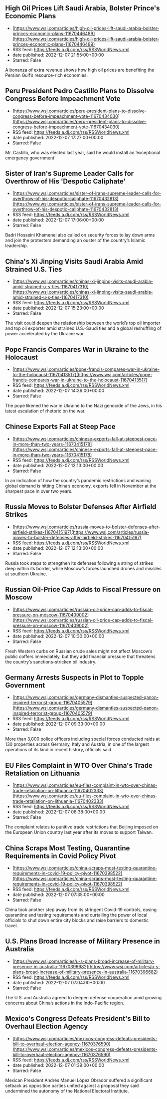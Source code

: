 ## High Oil Prices Lift Saudi Arabia, Bolster Prince's Economic Plans
 - [https://www.wsj.com/articles/high-oil-prices-lift-saudi-arabia-bolster-princes-economic-plans-11670446489](https://www.wsj.com/articles/high-oil-prices-lift-saudi-arabia-bolster-princes-economic-plans-11670446489)
 - RSS feed: https://feeds.a.dj.com/rss/RSSWorldNews.xml
 - date published: 2022-12-07 21:55:00+00:00
 - Starred: False

A bonanza of extra revenue shows how high oil prices are benefiting the Persian Gulf’s resource-rich economies.

## Peru President Pedro Castillo Plans to Dissolve Congress Before Impeachment Vote
 - [https://www.wsj.com/articles/peru-president-plans-to-dissolve-congress-before-impeachment-vote-11670434030](https://www.wsj.com/articles/peru-president-plans-to-dissolve-congress-before-impeachment-vote-11670434030)
 - RSS feed: https://feeds.a.dj.com/rss/RSSWorldNews.xml
 - date published: 2022-12-07 17:27:00+00:00
 - Starred: False

Mr. Castillo, who was elected last year, said he would install an ‘exceptional emergency government’

## Sister of Iran's Supreme Leader Calls for Overthrow of His 'Despotic Caliphate'
 - [https://www.wsj.com/articles/sister-of-irans-supreme-leader-calls-for-overthrow-of-his-despotic-caliphate-11670432813](https://www.wsj.com/articles/sister-of-irans-supreme-leader-calls-for-overthrow-of-his-despotic-caliphate-11670432813)
 - RSS feed: https://feeds.a.dj.com/rss/RSSWorldNews.xml
 - date published: 2022-12-07 17:06:00+00:00
 - Starred: False

Badri Hosseini Khamenei also called on security forces to lay down arms and join the protesters demanding an ouster of the country’s Islamic leadership.

## China's Xi Jinping Visits Saudi Arabia Amid Strained U.S. Ties
 - [https://www.wsj.com/articles/chinas-xi-jinping-visits-saudi-arabia-amid-strained-u-s-ties-11670417310](https://www.wsj.com/articles/chinas-xi-jinping-visits-saudi-arabia-amid-strained-u-s-ties-11670417310)
 - RSS feed: https://feeds.a.dj.com/rss/RSSWorldNews.xml
 - date published: 2022-12-07 15:23:00+00:00
 - Starred: False

The visit could deepen the relationship between the world’s top oil importer and top oil exporter amid strained U.S.-Saudi ties and a global reshuffling of power accelerated by the Ukraine war.

## Pope Francis Compares War in Ukraine to the Holocaust
 - [https://www.wsj.com/articles/pope-francis-compares-war-in-ukraine-to-the-holocaust-11670413517](https://www.wsj.com/articles/pope-francis-compares-war-in-ukraine-to-the-holocaust-11670413517)
 - RSS feed: https://feeds.a.dj.com/rss/RSSWorldNews.xml
 - date published: 2022-12-07 14:36:00+00:00
 - Starred: False

The pope likened the war in Ukraine to the Nazi genocide of the Jews, in his latest escalation of rhetoric on the war.

## Chinese Exports Fall at Steep Pace
 - [https://www.wsj.com/articles/chinese-exports-fall-at-steepest-pace-in-more-than-two-years-11670415178](https://www.wsj.com/articles/chinese-exports-fall-at-steepest-pace-in-more-than-two-years-11670415178)
 - RSS feed: https://feeds.a.dj.com/rss/RSSWorldNews.xml
 - date published: 2022-12-07 12:13:00+00:00
 - Starred: False

In an indication of how the country’s pandemic restrictions and waning global demand is hitting China’s economy, exports fell in November at the sharpest pace in over two years.

## Russia Moves to Bolster Defenses After Airfield Strikes
 - [https://www.wsj.com/articles/russia-moves-to-bolster-defenses-after-airfield-strikes-11670415197](https://www.wsj.com/articles/russia-moves-to-bolster-defenses-after-airfield-strikes-11670415197)
 - RSS feed: https://feeds.a.dj.com/rss/RSSWorldNews.xml
 - date published: 2022-12-07 12:13:00+00:00
 - Starred: False

Russia took steps to strengthen its defenses following a string of strikes deep within its border, while Moscow’s forces launched drones and missiles at southern Ukraine.

## Russian Oil-Price Cap Adds to Fiscal Pressure on Moscow
 - [https://www.wsj.com/articles/russian-oil-price-cap-adds-to-fiscal-pressure-on-moscow-11670409002](https://www.wsj.com/articles/russian-oil-price-cap-adds-to-fiscal-pressure-on-moscow-11670409002)
 - RSS feed: https://feeds.a.dj.com/rss/RSSWorldNews.xml
 - date published: 2022-12-07 10:30:00+00:00
 - Starred: False

Fresh Western curbs on Russian crude sales might not affect Moscow’s public coffers immediately, but they add financial pressure that threatens the country’s sanctions-stricken oil industry.

## Germany Arrests Suspects in Plot to Topple Government
 - [https://www.wsj.com/articles/germany-dismantles-suspected-qanon-inspired-terrorist-group-11670405579](https://www.wsj.com/articles/germany-dismantles-suspected-qanon-inspired-terrorist-group-11670405579)
 - RSS feed: https://feeds.a.dj.com/rss/RSSWorldNews.xml
 - date published: 2022-12-07 09:33:00+00:00
 - Starred: False

More than 3,000 police officers including special forces conducted raids at 130 properties across Germany, Italy and Austria, in one of the largest operations of its kind in recent history, officials said.

## EU Files Complaint in WTO Over China's Trade Retaliation on Lithuania
 - [https://www.wsj.com/articles/eu-files-complaint-in-wto-over-chinas-trade-retaliation-on-lithuania-11670402333](https://www.wsj.com/articles/eu-files-complaint-in-wto-over-chinas-trade-retaliation-on-lithuania-11670402333)
 - RSS feed: https://feeds.a.dj.com/rss/RSSWorldNews.xml
 - date published: 2022-12-07 08:38:00+00:00
 - Starred: False

The complaint relates to punitive trade restrictions that Beijing imposed on the European Union country last year after its moves to support Taiwan.

## China Scraps Most Testing, Quarantine Requirements in Covid Policy Pivot
 - [https://www.wsj.com/articles/china-scraps-most-testing-quarantine-requirements-in-covid-19-policy-pivot-11670398522](https://www.wsj.com/articles/china-scraps-most-testing-quarantine-requirements-in-covid-19-policy-pivot-11670398522)
 - RSS feed: https://feeds.a.dj.com/rss/RSSWorldNews.xml
 - date published: 2022-12-07 07:35:00+00:00
 - Starred: False

China took another step away from its stringent Covid-19 controls, easing quarantine and testing requirements and curtailing the power of local officials to shut down entire city blocks and raise barriers to domestic travel.

## U.S. Plans Broad Increase of Military Presence in Australia
 - [https://www.wsj.com/articles/u-s-plans-broad-increase-of-military-presence-in-australia-11670396682](https://www.wsj.com/articles/u-s-plans-broad-increase-of-military-presence-in-australia-11670396682)
 - RSS feed: https://feeds.a.dj.com/rss/RSSWorldNews.xml
 - date published: 2022-12-07 07:04:00+00:00
 - Starred: False

The U.S. and Australia agreed to deepen defense cooperation amid growing concerns about China’s actions in the Indo-Pacific region.

## Mexico's Congress Defeats President's Bill to Overhaul Election Agency
 - [https://www.wsj.com/articles/mexicos-congress-defeats-presidents-bill-to-overhaul-election-agency-11670376590](https://www.wsj.com/articles/mexicos-congress-defeats-presidents-bill-to-overhaul-election-agency-11670376590)
 - RSS feed: https://feeds.a.dj.com/rss/RSSWorldNews.xml
 - date published: 2022-12-07 01:39:00+00:00
 - Starred: False

Mexican President Andrés Manuel López Obrador suffered a significant setback as opposition parties united against a proposal they said undermined the autonomy of the National Electoral Institute.
